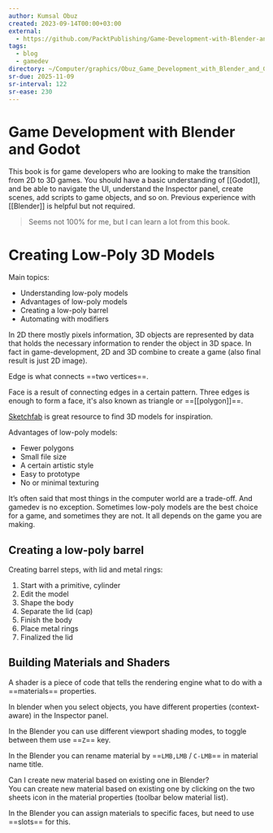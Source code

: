 ```yaml
---
author: Kumsal Obuz
created: 2023-09-14T00:00+03:00
external:
  - https://github.com/PacktPublishing/Game-Development-with-Blender-and-Godot
tags:
  - blog
  - gamedev
directory: ~/Computer/graphics/Obuz_Game_Development_with_Blender_and_Godot/
sr-due: 2025-11-09
sr-interval: 122
sr-ease: 230
---
```


# Game Development with Blender and Godot

This book is for game developers who are looking to make the transition from 2D to 3D games. You should have a basic understanding of [[Godot]], and be able to navigate the UI, understand the Inspector panel, create scenes, add scripts to game objects, and so on. Previous experience with [[Blender]] is helpful but not required.

> Seems not 100% for me, but I can learn a lot from this book.

# Creating Low-Poly 3D Models

Main topics:

- Understanding low-poly models
- Advantages of low-poly models
- Creating a low-poly barrel
- Automating with modifiers

In 2D there mostly pixels information, 3D objects are represented by data that holds the necessary information to render the object in 3D space. In fact in game-development, 2D and 3D combine to create a game (also final result is just 2D image).

Edge is what connects ==two vertices==.

Face is a result of connecting edges in a certain pattern. Three edges is enough to form a face, it's also known as triangle or ==[[polygon]]==.

[Sketchfab](https://sketchfab.com/) is great resource to find 3D models for inspiration.

Advantages of low-poly models:

- Fewer polygons
- Small file size
- A certain artistic style
- Easy to prototype
- No or minimal texturing

It’s often said that most things in the computer world are a trade-off. And gamedev is no exception. Sometimes low-poly models are the best choice for a game, and sometimes they are not. It all depends on the game you are making.

## Creating a low-poly barrel

Creating barrel steps, with lid and metal rings:

1. Start with a primitive, cylinder
2. Edit the model
3. Shape the body
4. Separate the lid (cap)
5. Finish the body
6. Place metal rings
7. Finalized the lid

## Building Materials and Shaders

A shader is a piece of code that tells the rendering engine what to do with a ==materials== properties.

In blender when you select objects, you have different properties (context-aware) in the Inspector panel.

In the Blender you can use different viewport shading modes, to toggle between them use ==`Z`== key.

In the Blender you can rename material by ==`LMB,LMB` / `C-LMB`== in material name title.

Can I create new material based on existing one in Blender?
<br class="f">
You can create new material based on existing one by clicking on the two sheets icon in the material properties (toolbar below material list).

In the Blender you can assign materials to specific faces, but need to use ==slots== for this.
